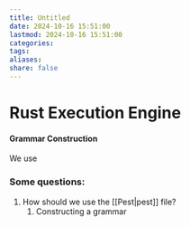```yaml
---
title: Untitled
date: 2024-10-16 15:51:00
lastmod: 2024-10-16 15:51:00
categories: 
tags: 
aliases: 
share: false 
---
```


# Rust Execution Engine

#### Grammar Construction

We use 

### Some questions:
1. How should we use the [[Pest|pest]] file?
	1. Constructing a grammar
	